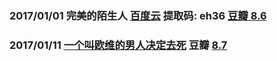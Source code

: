 ### 2017/01/01 完美的陌生人  [百度云](https://pan.baidu.com/s/1boBH45L) 提取码: eh36 [豆瓣 8.6](https://movie.douban.com/subject/26614893/)

### 2017/01/11 [一个叫欧维的男人决定去死](http://www.aixifan.com/v/ac3008839) 豆瓣 [8.7](https://movie.douban.com/subject/26628357/)